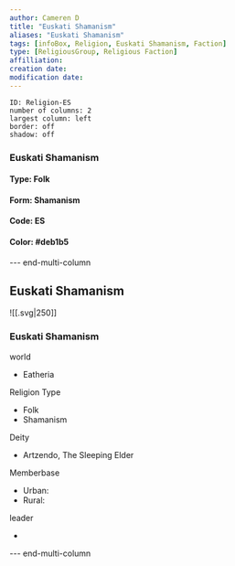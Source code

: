 ```yaml
---
author: Cameren D
title: "Euskati Shamanism"
aliases: "Euskati Shamanism"
tags: [infoBox, Religion, Euskati Shamanism, Faction]
type: [ReligiousGroup, Religious Faction]
affilliation: 
creation date:  
modification date: 
---
```



```start-multi-column  
ID: Religion-ES  
number of columns: 2  
largest column: left
border: off
shadow: off
```

### Euskati Shamanism

#### Type: Folk

#### Form: Shamanism

#### Code: ES

#### **Color:** #deb1b5

--- end-multi-column
<html>
    <div class="infobox">
        <div class="heading">
            <h2>Euskati Shamanism</h2>
        </div>
    </div>
</html>

![[.svg|250]]

<html>
    <div class="infobox">
        <div class="infobox-group">
            <div class="heading">
                <h3>Euskati Shamanism</h3>
            </div>
            <div class="infobox-datarow">
                <p class="data-heading">world</p>
                <ul class="data-content">
                    <li>Eatheria</li>
                </ul>
            </div>
            <div class="infobox-datarow">
                <p class="data-heading">Religion Type</p>
                <ul class="data-content">
                    <li>Folk</li>
                    <li>Shamanism</li>
                </ul>
            </div>
            <div class="infobox-datarow">
                <p class="data-heading">Deity</p>
                <ul class="data-content">
                    <li>Artzendo, The Sleeping Elder</li>
                </ul>
            </div>
            <div class="infobox-datarow">
                <p class="data-heading">Memberbase</p>
                <ul class="data-content">
                    <li>Urban: </li>
                    <li>Rural: </li>
                </ul>
            </div>
            <div class="infobox-datarow">
                <p class="data-heading">leader</p>
                <ul class="data-content">
                    <li></li>
                </ul>
            </div>
        </div>
    </div>
</div>
</html>

--- end-multi-column